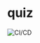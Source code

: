 # quiz
![CI/CD](https://github.com/Rizo11/quiz/quiz/actions/workflows/dotnet.yml/badge.svg?event=push)
